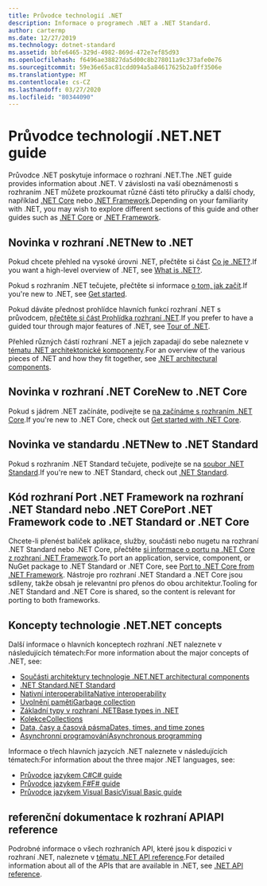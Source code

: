 ```yaml
---
title: Průvodce technologií .NET
description: Informace o programech .NET a .NET Standard.
author: cartermp
ms.date: 12/27/2019
ms.technology: dotnet-standard
ms.assetid: bbfe6465-329d-4982-869d-472e7ef85d93
ms.openlocfilehash: f6496ae38827da5d00c8b278011a9c373afe0e76
ms.sourcegitcommit: 59e36e65ac81cdd094a5a84617625b2a0ff3506e
ms.translationtype: MT
ms.contentlocale: cs-CZ
ms.lasthandoff: 03/27/2020
ms.locfileid: "80344090"
---
```

# <a name="net-guide"></a><span data-ttu-id="c69a5-103">Průvodce technologií .NET</span><span class="sxs-lookup"><span data-stu-id="c69a5-103">.NET guide</span></span>

<span data-ttu-id="c69a5-104">Průvodce .NET poskytuje informace o rozhraní .NET.</span><span class="sxs-lookup"><span data-stu-id="c69a5-104">The .NET guide provides information about .NET.</span></span> <span data-ttu-id="c69a5-105">V závislosti na vaší obeznámenosti s rozhraním .NET můžete prozkoumat různé části této příručky a další chody, například [.NET Core](../core/index.yml) nebo [.NET Framework](../framework/index.yml).</span><span class="sxs-lookup"><span data-stu-id="c69a5-105">Depending on your familiarity with .NET, you may wish to explore different sections of this guide and other guides such as [.NET Core](../core/index.yml) or [.NET Framework](../framework/index.yml).</span></span>

## <a name="new-to-net"></a><span data-ttu-id="c69a5-106">Novinka v rozhraní .NET</span><span class="sxs-lookup"><span data-stu-id="c69a5-106">New to .NET</span></span>

<span data-ttu-id="c69a5-107">Pokud chcete přehled na vysoké úrovni .NET, přečtěte si část [Co je .NET?](https://dotnet.microsoft.com/learn/dotnet/what-is-dotnet).</span><span class="sxs-lookup"><span data-stu-id="c69a5-107">If you want a high-level overview of .NET, see [What is .NET?](https://dotnet.microsoft.com/learn/dotnet/what-is-dotnet).</span></span>

<span data-ttu-id="c69a5-108">Pokud s rozhraním .NET tečujete, přečtěte si informace [o tom, jak začít](get-started.md).</span><span class="sxs-lookup"><span data-stu-id="c69a5-108">If you're new to .NET, see [Get started](get-started.md).</span></span>

<span data-ttu-id="c69a5-109">Pokud dáváte přednost prohlídce hlavních funkcí rozhraní .NET s průvodcem, [přečtěte si část Prohlídka rozhraní .NET](tour.md).</span><span class="sxs-lookup"><span data-stu-id="c69a5-109">If you prefer to have a guided tour through major features of .NET, see [Tour of .NET](tour.md).</span></span>

<span data-ttu-id="c69a5-110">Přehled různých částí rozhraní .NET a jejich zapadají do sebe naleznete v [tématu .NET architektonické komponenty](components.md).</span><span class="sxs-lookup"><span data-stu-id="c69a5-110">For an overview of the various pieces of .NET and how they fit together, see [.NET architectural components](components.md).</span></span>

## <a name="new-to-net-core"></a><span data-ttu-id="c69a5-111">Novinka v rozhraní .NET Core</span><span class="sxs-lookup"><span data-stu-id="c69a5-111">New to .NET Core</span></span>

<span data-ttu-id="c69a5-112">Pokud s jádrem .NET začínáte, podívejte se [na začínáme s rozhraním .NET Core](../core/get-started.md).</span><span class="sxs-lookup"><span data-stu-id="c69a5-112">If you're new to .NET Core, check out [Get started with .NET Core](../core/get-started.md).</span></span>

## <a name="new-to-net-standard"></a><span data-ttu-id="c69a5-113">Novinka ve standardu .NET</span><span class="sxs-lookup"><span data-stu-id="c69a5-113">New to .NET Standard</span></span>

<span data-ttu-id="c69a5-114">Pokud s rozhraním .NET Standard tečujete, podívejte se na [soubor .NET Standard](net-standard.md).</span><span class="sxs-lookup"><span data-stu-id="c69a5-114">If you're new to .NET Standard, check out [.NET Standard](net-standard.md).</span></span>

## <a name="port-net-framework-code-to-net-standard-or-net-core"></a><span data-ttu-id="c69a5-115">Kód rozhraní Port .NET Framework na rozhraní .NET Standard nebo .NET Core</span><span class="sxs-lookup"><span data-stu-id="c69a5-115">Port .NET Framework code to .NET Standard or .NET Core</span></span>

<span data-ttu-id="c69a5-116">Chcete-li přenést balíček aplikace, služby, součásti nebo nugetu na rozhraní .NET Standard nebo .NET Core, přečtěte [si informace o portu na .NET Core z rozhraní .NET Framework](../core/porting/index.md).</span><span class="sxs-lookup"><span data-stu-id="c69a5-116">To port an application, service, component, or NuGet package to .NET Standard or .NET Core, see [Port to .NET Core from .NET Framework](../core/porting/index.md).</span></span> <span data-ttu-id="c69a5-117">Nástroje pro rozhraní .NET Standard a .NET Core jsou sdíleny, takže obsah je relevantní pro přenos do obou architektur.</span><span class="sxs-lookup"><span data-stu-id="c69a5-117">Tooling for .NET Standard and .NET Core is shared, so the content is relevant for porting to both frameworks.</span></span>

## <a name="net-concepts"></a><span data-ttu-id="c69a5-118">Koncepty technologie .NET</span><span class="sxs-lookup"><span data-stu-id="c69a5-118">.NET concepts</span></span>

<span data-ttu-id="c69a5-119">Další informace o hlavních konceptech rozhraní .NET naleznete v následujících tématech:</span><span class="sxs-lookup"><span data-stu-id="c69a5-119">For more information about the major concepts of .NET, see:</span></span>

* [<span data-ttu-id="c69a5-120">Součásti architektury technologie .NET</span><span class="sxs-lookup"><span data-stu-id="c69a5-120">.NET architectural components</span></span>](components.md)
* [<span data-ttu-id="c69a5-121">.NET Standard</span><span class="sxs-lookup"><span data-stu-id="c69a5-121">.NET Standard</span></span>](net-standard.md)
* [<span data-ttu-id="c69a5-122">Nativní interoperabilita</span><span class="sxs-lookup"><span data-stu-id="c69a5-122">Native interoperability</span></span>](native-interop/index.md)
* [<span data-ttu-id="c69a5-123">Uvolnění paměti</span><span class="sxs-lookup"><span data-stu-id="c69a5-123">Garbage collection</span></span>](garbage-collection/index.md)
* [<span data-ttu-id="c69a5-124">Základní typy v rozhraní .NET</span><span class="sxs-lookup"><span data-stu-id="c69a5-124">Base types in .NET</span></span>](base-types/index.md)
* [<span data-ttu-id="c69a5-125">Kolekce</span><span class="sxs-lookup"><span data-stu-id="c69a5-125">Collections</span></span>](collections/index.md)
* [<span data-ttu-id="c69a5-126">Data, časy a časová pásma</span><span class="sxs-lookup"><span data-stu-id="c69a5-126">Dates, times, and time zones</span></span>](datetime/index.md)
* [<span data-ttu-id="c69a5-127">Asynchronní programování</span><span class="sxs-lookup"><span data-stu-id="c69a5-127">Asynchronous programming</span></span>](async.md)

<span data-ttu-id="c69a5-128">Informace o třech hlavních jazycích .NET naleznete v následujících tématech:</span><span class="sxs-lookup"><span data-stu-id="c69a5-128">For information about the three major .NET languages, see:</span></span>

* [<span data-ttu-id="c69a5-129">Průvodce jazykem C#</span><span class="sxs-lookup"><span data-stu-id="c69a5-129">C# guide</span></span>](../csharp/index.yml)
* [<span data-ttu-id="c69a5-130">Průvodce jazykem F#</span><span class="sxs-lookup"><span data-stu-id="c69a5-130">F# guide</span></span>](../fsharp/index.yml)
* [<span data-ttu-id="c69a5-131">Průvodce jazykem Visual Basic</span><span class="sxs-lookup"><span data-stu-id="c69a5-131">Visual Basic guide</span></span>](../visual-basic/index.yml)

## <a name="api-reference"></a><span data-ttu-id="c69a5-132">referenční dokumentace k rozhraní API</span><span class="sxs-lookup"><span data-stu-id="c69a5-132">API reference</span></span>

<span data-ttu-id="c69a5-133">Podrobné informace o všech rozhraních API, které jsou k dispozici v rozhraní .NET, naleznete v [tématu .NET API reference](../../api/index.md).</span><span class="sxs-lookup"><span data-stu-id="c69a5-133">For detailed information about all of the APIs that are available in .NET, see [.NET API reference](../../api/index.md).</span></span>
